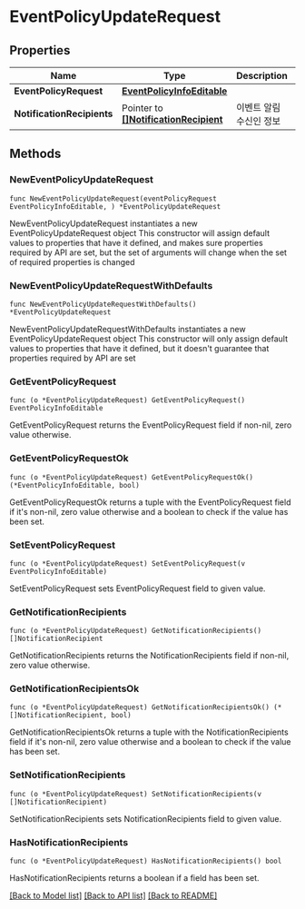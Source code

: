 # EventPolicyUpdateRequest

## Properties

Name | Type | Description | Notes
------------ | ------------- | ------------- | -------------
**EventPolicyRequest** | [**EventPolicyInfoEditable**](EventPolicyInfoEditable.md) |  | 
**NotificationRecipients** | Pointer to [**[]NotificationRecipient**](NotificationRecipient.md) | 이벤트 알림 수신인 정보 | [optional] 

## Methods

### NewEventPolicyUpdateRequest

`func NewEventPolicyUpdateRequest(eventPolicyRequest EventPolicyInfoEditable, ) *EventPolicyUpdateRequest`

NewEventPolicyUpdateRequest instantiates a new EventPolicyUpdateRequest object
This constructor will assign default values to properties that have it defined,
and makes sure properties required by API are set, but the set of arguments
will change when the set of required properties is changed

### NewEventPolicyUpdateRequestWithDefaults

`func NewEventPolicyUpdateRequestWithDefaults() *EventPolicyUpdateRequest`

NewEventPolicyUpdateRequestWithDefaults instantiates a new EventPolicyUpdateRequest object
This constructor will only assign default values to properties that have it defined,
but it doesn't guarantee that properties required by API are set

### GetEventPolicyRequest

`func (o *EventPolicyUpdateRequest) GetEventPolicyRequest() EventPolicyInfoEditable`

GetEventPolicyRequest returns the EventPolicyRequest field if non-nil, zero value otherwise.

### GetEventPolicyRequestOk

`func (o *EventPolicyUpdateRequest) GetEventPolicyRequestOk() (*EventPolicyInfoEditable, bool)`

GetEventPolicyRequestOk returns a tuple with the EventPolicyRequest field if it's non-nil, zero value otherwise
and a boolean to check if the value has been set.

### SetEventPolicyRequest

`func (o *EventPolicyUpdateRequest) SetEventPolicyRequest(v EventPolicyInfoEditable)`

SetEventPolicyRequest sets EventPolicyRequest field to given value.


### GetNotificationRecipients

`func (o *EventPolicyUpdateRequest) GetNotificationRecipients() []NotificationRecipient`

GetNotificationRecipients returns the NotificationRecipients field if non-nil, zero value otherwise.

### GetNotificationRecipientsOk

`func (o *EventPolicyUpdateRequest) GetNotificationRecipientsOk() (*[]NotificationRecipient, bool)`

GetNotificationRecipientsOk returns a tuple with the NotificationRecipients field if it's non-nil, zero value otherwise
and a boolean to check if the value has been set.

### SetNotificationRecipients

`func (o *EventPolicyUpdateRequest) SetNotificationRecipients(v []NotificationRecipient)`

SetNotificationRecipients sets NotificationRecipients field to given value.

### HasNotificationRecipients

`func (o *EventPolicyUpdateRequest) HasNotificationRecipients() bool`

HasNotificationRecipients returns a boolean if a field has been set.


[[Back to Model list]](../README.md#documentation-for-models) [[Back to API list]](../README.md#documentation-for-api-endpoints) [[Back to README]](../README.md)


